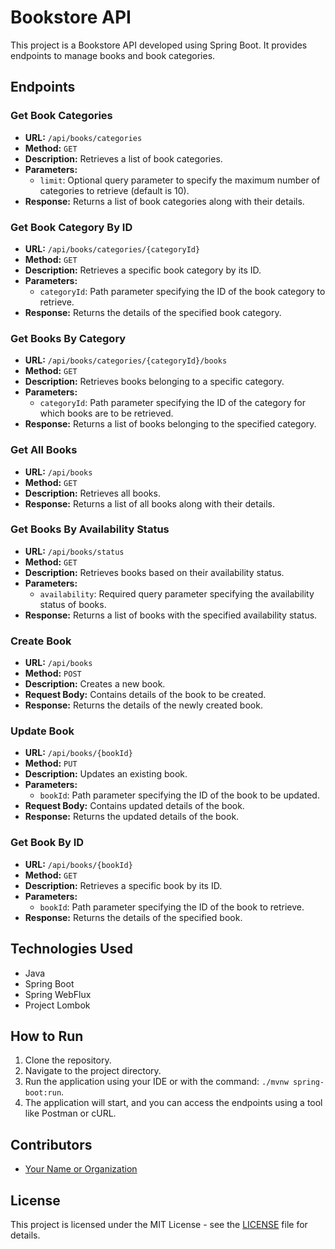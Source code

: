 # Bookstore API

This project is a Bookstore API developed using Spring Boot. It provides endpoints to manage books and book categories.

## Endpoints

### Get Book Categories

- **URL:** `/api/books/categories`
- **Method:** `GET`
- **Description:** Retrieves a list of book categories.
- **Parameters:**
    - `limit`: Optional query parameter to specify the maximum number of categories to retrieve (default is 10).
- **Response:** Returns a list of book categories along with their details.

### Get Book Category By ID

- **URL:** `/api/books/categories/{categoryId}`
- **Method:** `GET`
- **Description:** Retrieves a specific book category by its ID.
- **Parameters:**
    - `categoryId`: Path parameter specifying the ID of the book category to retrieve.
- **Response:** Returns the details of the specified book category.

### Get Books By Category

- **URL:** `/api/books/categories/{categoryId}/books`
- **Method:** `GET`
- **Description:** Retrieves books belonging to a specific category.
- **Parameters:**
    - `categoryId`: Path parameter specifying the ID of the category for which books are to be retrieved.
- **Response:** Returns a list of books belonging to the specified category.

### Get All Books

- **URL:** `/api/books`
- **Method:** `GET`
- **Description:** Retrieves all books.
- **Response:** Returns a list of all books along with their details.

### Get Books By Availability Status

- **URL:** `/api/books/status`
- **Method:** `GET`
- **Description:** Retrieves books based on their availability status.
- **Parameters:**
    - `availability`: Required query parameter specifying the availability status of books.
- **Response:** Returns a list of books with the specified availability status.

### Create Book

- **URL:** `/api/books`
- **Method:** `POST`
- **Description:** Creates a new book.
- **Request Body:** Contains details of the book to be created.
- **Response:** Returns the details of the newly created book.

### Update Book

- **URL:** `/api/books/{bookId}`
- **Method:** `PUT`
- **Description:** Updates an existing book.
- **Parameters:**
    - `bookId`: Path parameter specifying the ID of the book to be updated.
- **Request Body:** Contains updated details of the book.
- **Response:** Returns the updated details of the book.

### Get Book By ID

- **URL:** `/api/books/{bookId}`
- **Method:** `GET`
- **Description:** Retrieves a specific book by its ID.
- **Parameters:**
    - `bookId`: Path parameter specifying the ID of the book to retrieve.
- **Response:** Returns the details of the specified book.

## Technologies Used

- Java
- Spring Boot
- Spring WebFlux
- Project Lombok

## How to Run

1. Clone the repository.
2. Navigate to the project directory.
3. Run the application using your IDE or with the command: `./mvnw spring-boot:run`.
4. The application will start, and you can access the endpoints using a tool like Postman or cURL.

## Contributors

- [Your Name or Organization](https://github.com/yourusername)

## License

This project is licensed under the MIT License - see the [LICENSE](LICENSE) file for details.
